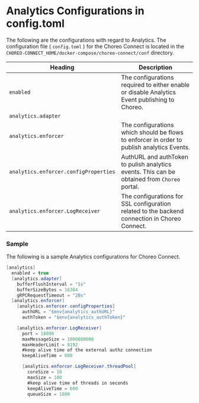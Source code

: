 # Analytics Configurations in config.toml
The following are the configurations with regard to Analytics. The configuration file ( `config.toml` ) for the Choreo Connect is located in the `CHOREO-CONNECT_HOME/docker-compose/choreo-connect/conf` directory.

|Heading|Description|
|-----------|-----------|
|`enabled`  | The configurations required to either enable or disable Analytics Event publishing to Choreo.|
|`analytics.adapter`  | |
|`analytics.enforcer`| The configurations which should be flows to enforcer in order to publish analytics Events. |
| `analytics.enforcer.configProperties` | AuthURL and authToken to pulish analytics events. This can be obtained from `Choreo` portal. |
|`analytics.enforcer.LogReceiver`| The configurations for SSL configuration related to the backend connection in Choreo Connect. |


### Sample

The following is a sample Analytics configurations for Choreo Connect.

``` java
[analytics]
  enabled = true
  [analytics.adapter]
    bufferFlushInterval = "1s"
    bufferSizeBytes = 16384
    gRPCRequestTimeout = "20s"
  [analytics.enforcer]
    [analytics.enforcer.configProperties]
      authURL = "$env{analytics_authURL}"
      authToken = "$env{analytics_authToken}"

    [analytics.enforcer.LogReceiver]
      port = 18090
      maxMessageSize = 1000000000
      maxHeaderLimit = 8192
      #keep alive time of the external authz connection
      keepAliveTime = 600

      [analytics.enforcer.LogReceiver.threadPool]
        coreSize = 10
        maxSize = 100
        #keep alive time of threads in seconds
        keepAliveTime = 600
        queueSize = 1000
```